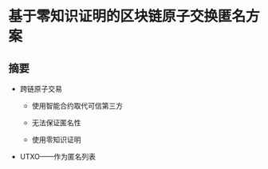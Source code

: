 # 基于零知识证明的区块链原子交换匿名方案

## 摘要

- 跨链原子交易

  - 使用智能合约取代可信第三方

  - 无法保证匿名性
  - 使用零知识证明

- UTXO——作为匿名列表

